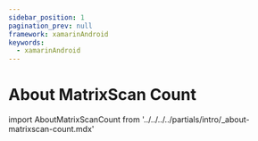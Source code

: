 ```yaml
---
sidebar_position: 1
pagination_prev: null
framework: xamarinAndroid
keywords:
  - xamarinAndroid
---
```


# About MatrixScan Count

import AboutMatrixScanCount from '../../../../partials/intro/_about-matrixscan-count.mdx'

<AboutMatrixScanCount />
